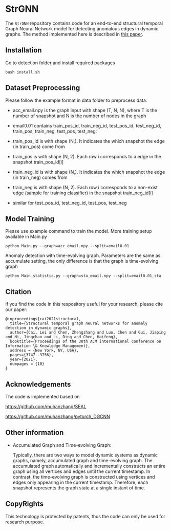 # StrGNN

The `StrGNN` repository contains code for an end-to-end structural temporal Graph Neural Network model for detecting anomalous edges in dynamic graphs. The method implemented here is described in [this paper](https://dl.acm.org/doi/pdf/10.1145/3459637.3481955).


## Installation

Go to detection folder and install required packages

```
bash install.sh
```

## Dataset Preprocessing

Please follow the example format in data folder to preprocess data:

* acc_email.npy is the graph input with shape (T, N, N), where T is the number of snapshot and N is the number of nodes in the graph

* email0.01 contains train_pos_id, train_neg_id, test_pos_id, test_neg_id, train_pos, train_neg, test_pos, test_neg:

* train_pos_id is with shape (N,). It indicates the which snapshot the edge (in train_pos) come from

* train_pos is with shape (N, 2). Each row i corresponds to a edge in the snapshot train_pos_id[i]

* train_neg_id is with shape (N,). It indicates the which snapshot the edge (in train_neg) comes from

* train_neg is with shape (N, 2). Each row i corresponds to a non-exist edge (sample for training classifier) in the snapshot train_neg_id[i]

* similar for test_pos_id, test_neg_id, test_pos, test_neg



## Model Training

Please use example command to train the model. More training setup available in Main.py

```
python Main.py --graph=acc_email.npy --split=email0.01
```

Anomaly detection with time-evolving graph. Parameters are the same as accumulate setting, the only difference is that the graph is time-evolving graph

```
python Main_statistic.py --graph=sta_email.npy --split=email0.01_sta
```


## Citation

If you find the code in this respository useful for your research, please cite our paper:
```
@inproceedings{cai2021structural,
  title={Structural temporal graph neural networks for anomaly detection in dynamic graphs},
  author={Cai, Lei and Chen, Zhengzhang and Luo, Chen and Gui, Jiaping and Ni, Jingchao and Li, Ding and Chen, Haifeng},
  booktitle={Proceedings of the 30th ACM international conference on Information \& Knowledge Management},
  address = {New York, NY, USA},
  pages={3747--3756},
  year={2021},
  numpages = {10}
}
```

## Acknowledgements 

The code is implemented based on 

https://github.com/muhanzhang/SEAL

https://github.com/muhanzhang/pytorch_DGCNN

## Other information

- Accumulated Graph and Time-evolving Graph:

   Typically, there are two ways to model dynamic systems as dynamic graphs, namely, accumulated graph and time-evolving graph. The accumulated graph automatically and incrementally constructs an entire graph using all vertices and edges until the current timestamp. In contrast, the time-evolving graph is constructed using vertices and edges only appearing in the current timestamp. Therefore, each snapshot represents the graph state at a single instant of time.

## CopyRights

This technology is protected by patents, thus the code can only be used for research purpose. 

